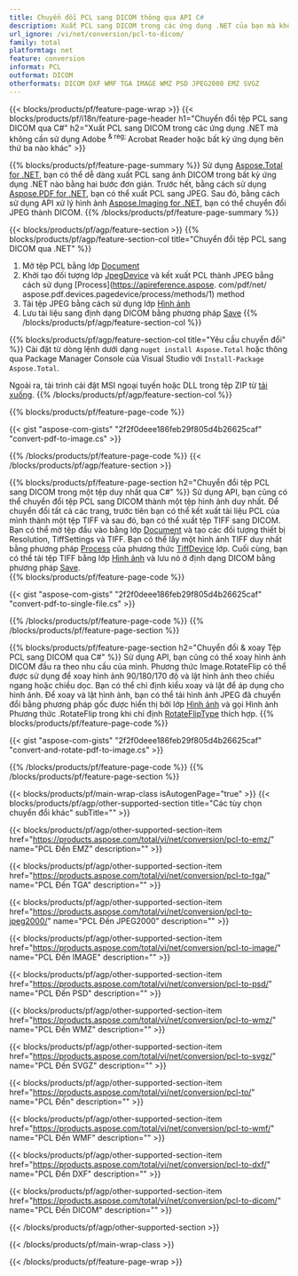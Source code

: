 ```yaml
---
title: Chuyển đổi PCL sang DICOM thông qua API C#
description: Xuất PCL sang DICOM trong các ứng dụng .NET của bạn mà không cần sử dụng bất kỳ ứng dụng nào của bên thứ ba
url_ignore: /vi/net/conversion/pcl-to-dicom/
family: total
platformtag: net
feature: conversion
informat: PCL
outformat: DICOM
otherformats: DICOM DXF WMF TGA IMAGE WMZ PSD JPEG2000 EMZ SVGZ
---
```

{{< blocks/products/pf/feature-page-wrap >}}
{{< blocks/products/pf/i18n/feature-page-header h1="Chuyển đổi tệp PCL sang DICOM qua C#" h2="Xuất PCL sang DICOM trong các ứng dụng .NET mà không cần sử dụng Adobe <sup> & reg; </sup> Acrobat Reader hoặc bất kỳ ứng dụng bên thứ ba nào khác" >}}

{{% blocks/products/pf/feature-page-summary %}}
Sử dụng [Aspose.Total for .NET](https://products.aspose.com/total/net/), bạn có thể dễ dàng xuất PCL sang ảnh DICOM trong bất kỳ ứng dụng .NET nào bằng hai bước đơn giản. Trước hết, bằng cách sử dụng [Aspose.PDF for .NET](https://products.aspose.com/pdf/net/), bạn có thể xuất PCL sang JPEG. Sau đó, bằng cách sử dụng API xử lý hình ảnh [Aspose.Imaging for .NET](https://products.aspose.com/imaging/net/), bạn có thể chuyển đổi JPEG thành DICOM.
{{% /blocks/products/pf/feature-page-summary  %}}

{{< blocks/products/pf/agp/feature-section >}}
{{% blocks/products/pf/agp/feature-section-col title="Chuyển đổi tệp PCL sang DICOM qua .NET" %}}
1. Mở tệp PCL bằng lớp [Document](https://apireference.aspose.com/pdf/net/aspose.pdf/document)
2. Khởi tạo đối tượng lớp [JpegDevice](https://apireference.aspose.com/pdf/net/aspose.pdf.devices/jpegdevice) và kết xuất PCL thành JPEG bằng cách sử dụng [Process](https://apireference.aspose. com/pdf/net/ aspose.pdf.devices.pagedevice/process/methods/1) method
3. Tải tệp JPEG bằng cách sử dụng lớp [Hình ảnh](https://apireference.aspose.com/imaging/net/aspose.imaging/image)
4. Lưu tài liệu sang định dạng DICOM bằng phương pháp [Save](https://apireference.aspose.com/imaging/net/aspose.imaging.image/save/methods/4)
{{% /blocks/products/pf/agp/feature-section-col %}}

{{% blocks/products/pf/agp/feature-section-col title="Yêu cầu chuyển đổi" %}}
Cài đặt từ dòng lệnh dưới dạng ```nuget install Aspose.Total``` hoặc thông qua Package Manager Console của Visual Studio với ```Install-Package Aspose.Total```.

Ngoài ra, tải trình cài đặt MSI ngoại tuyến hoặc DLL trong tệp ZIP từ [tải xuống](https://downloads.aspose.com/total/net).
{{% /blocks/products/pf/agp/feature-section-col %}}

{{% blocks/products/pf/feature-page-code %}}

{{< gist "aspose-com-gists" "2f2f0deee186feb29f805d4b26625caf" "convert-pdf-to-image.cs" >}}


{{% /blocks/products/pf/feature-page-code %}}
{{< /blocks/products/pf/agp/feature-section >}}

{{% blocks/products/pf/feature-page-section  h2="Chuyển đổi tệp PCL sang DICOM trong một tệp duy nhất qua C#" %}}
Sử dụng API, bạn cũng có thể chuyển đổi tệp PCL sang DICOM thành một tệp hình ảnh duy nhất. Để chuyển đổi tất cả các trang, trước tiên bạn có thể kết xuất tài liệu PCL của mình thành một tệp TIFF và sau đó, bạn có thể xuất tệp TIFF sang DICOM. Bạn có thể mở tệp đầu vào bằng lớp [Document](https://apireference.aspose.com/pdf/net/aspose.pdf/document) và tạo các đối tượng thiết bị Resolution, TiffSettings và TIFF. Bạn có thể lấy một hình ảnh TIFF duy nhất bằng phương pháp [Process](https://apireference.aspose.com/pdf/net/aspose.pdf.devices.documentdevice/process/methods/3) của phương thức [TiffDevice](https://apireference.aspose.com/pdf/net/aspose.pdf.devices/tiffdevice) lớp. Cuối cùng, bạn có thể tải tệp TIFF bằng lớp [Hình ảnh](https://apireference.aspose.com/imaging/net/aspose.imaging/image)
và lưu nó ở định dạng DICOM bằng phương pháp [Save](https://apireference.aspose.com/imaging/net/aspose.imaging.image/save/methods/4).  
{{% blocks/products/pf/feature-page-code %}}

{{< gist "aspose-com-gists" "2f2f0deee186feb29f805d4b26625caf" "convert-pdf-to-single-file.cs" >}}

{{% /blocks/products/pf/feature-page-code  %}}
{{% /blocks/products/pf/feature-page-section %}}

{{% blocks/products/pf/feature-page-section  h2="Chuyển đổi & xoay Tệp PCL sang DICOM qua C#" %}}
Sử dụng API, bạn cũng có thể xoay hình ảnh DICOM đầu ra theo nhu cầu của mình. Phương thức Image.RotateFlip có thể được sử dụng để xoay hình ảnh 90/180/170 độ và lật hình ảnh theo chiều ngang hoặc chiều dọc. Bạn có thể chỉ định kiểu xoay và lật để áp dụng cho hình ảnh. Để xoay và lật hình ảnh, bạn có thể tải hình ảnh JPEG đã chuyển đổi bằng phương pháp gốc được hiển thị bởi lớp [Hình ảnh](https://apireference.aspose.com/imaging/net/aspose.imaging/image) và gọi Hình ảnh Phương thức .RotateFlip trong khi chỉ định [RotateFlipType](https://apireference.aspose.com/imaging/net/aspose.imaging/rotatefliptype) thích hợp. 
{{% blocks/products/pf/feature-page-code %}}

{{< gist "aspose-com-gists" "2f2f0deee186feb29f805d4b26625caf" "convert-and-rotate-pdf-to-image.cs" >}}

{{% /blocks/products/pf/feature-page-code  %}}
{{% /blocks/products/pf/feature-page-section %}}

{{< blocks/products/pf/main-wrap-class isAutogenPage="true" >}}
{{< blocks/products/pf/agp/other-supported-section title="Các tùy chọn chuyển đổi khác" subTitle="" >}}

{{< blocks/products/pf/agp/other-supported-section-item href="https://products.aspose.com/total/vi/net/conversion/pcl-to-emz/" name="PCL Đến EMZ" description="" >}}

{{< blocks/products/pf/agp/other-supported-section-item href="https://products.aspose.com/total/vi/net/conversion/pcl-to-tga/" name="PCL Đến TGA" description="" >}}

{{< blocks/products/pf/agp/other-supported-section-item href="https://products.aspose.com/total/vi/net/conversion/pcl-to-jpeg2000/" name="PCL Đến JPEG2000" description="" >}}

{{< blocks/products/pf/agp/other-supported-section-item href="https://products.aspose.com/total/vi/net/conversion/pcl-to-image/" name="PCL Đến IMAGE" description="" >}}

{{< blocks/products/pf/agp/other-supported-section-item href="https://products.aspose.com/total/vi/net/conversion/pcl-to-psd/" name="PCL Đến PSD" description="" >}}

{{< blocks/products/pf/agp/other-supported-section-item href="https://products.aspose.com/total/vi/net/conversion/pcl-to-wmz/" name="PCL Đến WMZ" description="" >}}

{{< blocks/products/pf/agp/other-supported-section-item href="https://products.aspose.com/total/vi/net/conversion/pcl-to-svgz/" name="PCL Đến SVGZ" description="" >}}

{{< blocks/products/pf/agp/other-supported-section-item href="https://products.aspose.com/total/vi/net/conversion/pcl-to/" name="PCL Đến" description="" >}}

{{< blocks/products/pf/agp/other-supported-section-item href="https://products.aspose.com/total/vi/net/conversion/pcl-to-wmf/" name="PCL Đến WMF" description="" >}}

{{< blocks/products/pf/agp/other-supported-section-item href="https://products.aspose.com/total/vi/net/conversion/pcl-to-dxf/" name="PCL Đến DXF" description="" >}}

{{< blocks/products/pf/agp/other-supported-section-item href="https://products.aspose.com/total/vi/net/conversion/pcl-to-dicom/" name="PCL Đến DICOM" description="" >}}



{{< /blocks/products/pf/agp/other-supported-section >}}

{{< /blocks/products/pf/main-wrap-class >}}

{{< /blocks/products/pf/feature-page-wrap >}}
